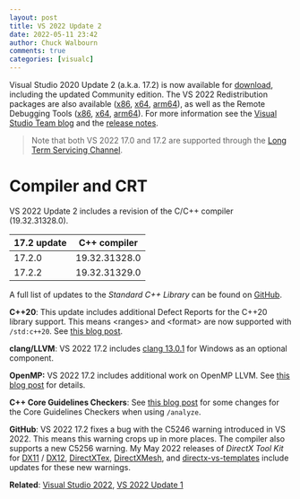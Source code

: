 ```yaml
---
layout: post
title: VS 2022 Update 2
date: 2022-05-11 23:42
author: Chuck Walbourn
comments: true
categories: [visualc]
---
```


Visual Studio 2020 Update 2 (a.k.a. 17.2) is now available for [download](https://visualstudio.microsoft.com/downloads/), including the updated Community edition. The VS 2022 Redistribution packages are also available ([x86](https://aka.ms/vs/17/release/VC_redist.x86.exe), [x64](https://aka.ms/vs/17/release/VC_redist.x64.exe), [arm64](https://aka.ms/vs/17/release/VC_redist.arm64.exe)), as well as the Remote Debugging Tools ([x86](https://aka.ms/vs/17/release/RemoteTools.x86ret.enu.exe), [x64](https://aka.ms/vs/17/release/RemoteTools.amd64ret.enu.exe), [arm64](https://aka.ms/vs/17/release/RemoteTools.arm64ret.enu.exe)). For more information see the [Visual Studio Team blog](https://devblogs.microsoft.com/visualstudio/visual-studio-2022-17-2-is-now-available/) and the [release notes](https://docs.microsoft.com/en-us/visualstudio/releases/2022/release-notes#17.2.0).

<!--more-->

>  Note that both VS 2022 17.0 and 17.2 are supported through the [Long Term Servicing Channel](https://docs.microsoft.com/en-us/visualstudio/productinfo/vs-servicing#long-term-servicing-channel-ltsc-support).

<h1>Compiler and CRT</h1>

VS 2022 Update 2 includes a revision of the C/C++ compiler (19.32.31328.0).

17.2 update | C++ compiler
--|--
17.2.0 | 19.32.31328.0
17.2.2 | 19.32.31329.0

A full list of updates to the *Standard C++ Library* can be found on [GitHub](https://github.com/microsoft/STL/wiki/Changelog#vs-2022-172).

<strong>C++20</strong>: This update includes additional Defect Reports for the C++20 library support. This means &lt;ranges&gt; and &lt;format&gt; are now supported with ``/std:c++20``. See [this blog post](https://devblogs.microsoft.com/cppblog/msvcs-stl-completes-stdc20/).

<strong>clang/LLVM</strong>: VS 2022 17.2 includes [clang 13.0.1](https://releases.llvm.org/13.0.1/tools/clang/docs/ReleaseNotes.html) for Windows as an optional component.

<strong>OpenMP:</strong> VS 2022 17.2 includes additional work on OpenMP LLVM. See [this blog post](https://devblogs.microsoft.com/cppblog/openmp-task-support-for-c-in-visual-studio/) for details.

<strong>C++ Core Guidelines Checkers</strong>: See [this blog post](https://devblogs.microsoft.com/cppblog/new-enumeration-checks-in-visual-studio-2022-version-17-2-preview-3/) for some changes for the Core Guidelines Checkers when using ``/analyze``.

<strong>GitHub</strong>: VS 2022 17.2 fixes a bug with the C5246 warning introduced in VS 2022. This means this warning crops up in more places. The compiler also supports a new C5256 warning. My May 2022 releases of *DirectX Tool Kit* for [DX11](https://github.com/microsoft/DirectXTK/releases/tag/may2022) / [DX12](https://github.com/microsoft/DirectXTK12/releases/tag/may2022), [DirectXTex](https://github.com/microsoft/DirectXTex/releases/tag/may2022), [DirectXMesh](https://github.com/microsoft/DirectXMesh/releases/tag/may2022), and [directx-vs-templates](https://github.com/walbourn/directx-vs-templates/releases/tag/may2022) include updates for these new warnings.

<strong>Related</strong>: <a href="https://walbourn.github.io/visual-studio-2022/">Visual Studio 2022</a>, <a href="https://walbourn.github.io/vs-2022-update-1/">VS 2022 Update 1</a>
